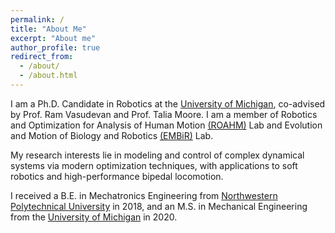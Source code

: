 ```yaml
---
permalink: /
title: "About Me"
excerpt: "About me"
author_profile: true
redirect_from: 
  - /about/
  - /about.html
---
```


I am a Ph.D. Candidate in Robotics at the [University of Michigan](https://umich.edu/), co-advised by Prof. Ram Vasudevan and Prof. Talia Moore. I am a member of Robotics and Optimization for Analysis of Human Motion [(ROAHM)](http://www.roahmlab.com/) Lab and Evolution and Motion of Biology and Robotics [(EMBiR)](https://www.embirlab.com/) Lab. 

My research interests lie in modeling and control of complex dynamical systems via modern optimization techniques, with applications to soft robotics and high-performance bipedal locomotion.

I received a B.E. in Mechatronics Engineering from [Northwestern Polytechnical University](https://en.nwpu.edu.cn/) in 2018, and an M.S. in Mechanical Engineering from the [University of Michigan](https://umich.edu/) in 2020.
